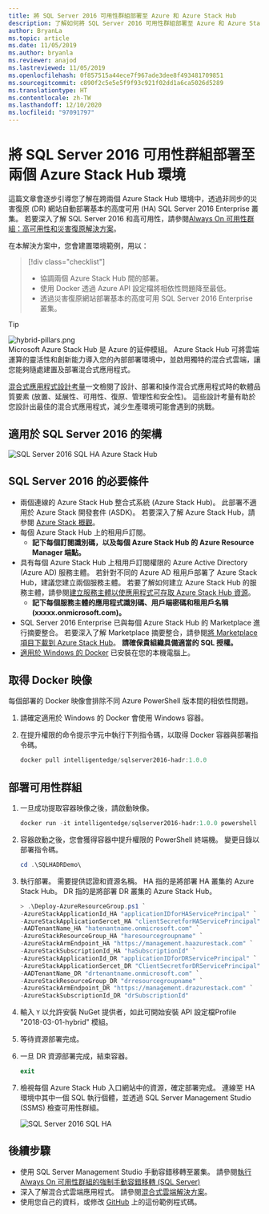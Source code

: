 ```yaml
---
title: 將 SQL Server 2016 可用性群組部署至 Azure 和 Azure Stack Hub
description: 了解如何將 SQL Server 2016 可用性群組部署至 Azure 和 Azure Stack Hub。
author: BryanLa
ms.topic: article
ms.date: 11/05/2019
ms.author: bryanla
ms.reviewer: anajod
ms.lastreviewed: 11/05/2019
ms.openlocfilehash: 0f857515a44ece7f967ade3dee8f493481709851
ms.sourcegitcommit: c890f2c5e5e5f9f93c921f02dd1a6ca5026d5289
ms.translationtype: HT
ms.contentlocale: zh-TW
ms.lasthandoff: 12/10/2020
ms.locfileid: "97091797"
---
```

# <a name="deploy-a-sql-server-2016-availability-group-across-two-azure-stack-hub-environments"></a>將 SQL Server 2016 可用性群組部署至兩個 Azure Stack Hub 環境

這篇文章會逐步引導您了解在跨兩個 Azure Stack Hub 環境中，透過非同步的災害復原 (DR) 網站自動部署基本的高度可用 (HA) SQL Server 2016 Enterprise 叢集。 若要深入了解 SQL Server 2016 和高可用性，請參閱[Always On 可用性群組：高可用性和災害復原解決方案](/sql/database-engine/availability-groups/windows/always-on-availability-groups-sql-server?view=sql-server-2016)。

在本解決方案中，您會建置環境範例，用以：

> [!div class="checklist"]
> - 協調兩個 Azure Stack Hub 間的部署。
> - 使用 Docker 透過 Azure API 設定檔將相依性問題降至最低。
> - 透過災害復原網站部署基本的高度可用 SQL Server 2016 Enterprise 叢集。

> [!Tip]  
> ![hybrid-pillars.png](./media/solution-deployment-guide-cross-cloud-scaling/hybrid-pillars.png)  
> Microsoft Azure Stack Hub 是 Azure 的延伸模組。 Azure Stack Hub 可將雲端運算的靈活性和創新能力導入您的內部部署環境中，並啟用獨特的混合式雲端，讓您能夠隨處建置及部署混合式應用程式。  
> 
> [混合式應用程式設計考量](overview-app-design-considerations.md)一文檢閱了設計、部署和操作混合式應用程式時的軟體品質要素 (放置、延展性、可用性、復原、管理性和安全性)。 這些設計考量有助於您設計出最佳的混合式應用程式，減少生產環境可能會遇到的挑戰。

## <a name="architecture-for-sql-server-2016"></a>適用於 SQL Server 2016 的架構

![SQL Server 2016 SQL HA Azure Stack Hub](media/solution-deployment-guide-sql-ha/image1.png)

## <a name="prerequisites-for-sql-server-2016"></a>SQL Server 2016 的必要條件

- 兩個連線的 Azure Stack Hub 整合式系統 (Azure Stack Hub)。 此部署不適用於 Azure Stack 開發套件 (ASDK)。 若要深入了解 Azure Stack Hub，請參閱 [Azure Stack 概觀](https://azure.microsoft.com/overview/azure-stack/)。
- 每個 Azure Stack Hub 上的租用戶訂閱。
  - **記下每個訂閱識別碼，以及每個 Azure Stack Hub 的 Azure Resource Manager 端點。**
- 具有每個 Azure Stack Hub 上租用戶訂閱權限的 Azure Active Directory (Azure AD) 服務主體。 若針對不同的 Azure AD 租用戶部署了 Azure Stack Hub，建議您建立兩個服務主體。 若要了解如何建立 Azure Stack Hub 的服務主體，請參閱[建立服務主體以使應用程式可存取 Azure Stack Hub 資源](/azure-stack/user/azure-stack-create-service-principals)。
  - **記下每個服務主體的應用程式識別碼、用戶端密碼和租用戶名稱 (xxxxx.onmicrosoft.com)。**
- SQL Server 2016 Enterprise 已與每個 Azure Stack Hub 的 Marketplace 進行摘要整合。 若要深入了解 Marketplace 摘要整合，請參閱[將 Marketplace 項目下載到 Azure Stack Hub](/azure-stack/operator/azure-stack-download-azure-marketplace-item)。
    **請確保貴組織具備適當的 SQL 授權。**
- [適用於 Windows 的 Docker](https://docs.docker.com/docker-for-windows/) 已安裝在您的本機電腦上。

## <a name="get-the-docker-image"></a>取得 Docker 映像

每個部署的 Docker 映像會排除不同 Azure PowerShell 版本間的相依性問題。

1. 請確定適用於 Windows 的 Docker 會使用 Windows 容器。
2. 在提升權限的命令提示字元中執行下列指令碼，以取得 Docker 容器與部署指令碼。

    ```powershell  
    docker pull intelligentedge/sqlserver2016-hadr:1.0.0
    ```

## <a name="deploy-the-availability-group"></a>部署可用性群組

1. 一旦成功提取容器映像之後，請啟動映像。

      ```powershell  
      docker run -it intelligentedge/sqlserver2016-hadr:1.0.0 powershell
      ```

2. 容器啟動之後，您會獲得容器中提升權限的 PowerShell 終端機。 變更目錄以部署指令碼。

      ```powershell  
      cd .\SQLHADRDemo\
      ```

3. 執行部署。 需要提供認證和資源名稱。 HA 指的是將部署 HA 叢集的 Azure Stack Hub。 DR 指的是將部署 DR 叢集的 Azure Stack Hub。

      ```powershell
      > .\Deploy-AzureResourceGroup.ps1 `
      -AzureStackApplicationId_HA "applicationIDforHAServicePrincipal" `
      -AzureStackApplicationSercet_HA "clientSecretforHAServicePrincipal" `
      -AADTenantName_HA "hatenantname.onmicrosoft.com" `
      -AzureStackResourceGroup_HA "haresourcegroupname" `
      -AzureStackArmEndpoint_HA "https://management.haazurestack.com" `
      -AzureStackSubscriptionId_HA "haSubscriptionId" `
      -AzureStackApplicationId_DR "applicationIDforDRServicePrincipal" `
      -AzureStackApplicationSercet_DR "ClientSecretforDRServicePrincipal" `
      -AADTenantName_DR "drtenantname.onmicrosoft.com" `
      -AzureStackResourceGroup_DR "drresourcegroupname" `
      -AzureStackArmEndpoint_DR "https://management.drazurestack.com" `
      -AzureStackSubscriptionId_DR "drSubscriptionId"
      ```

4. 輸入 `Y` 以允許安裝 NuGet 提供者，如此可開始安裝 API 設定檔Profile "2018-03-01-hybrid" 模組。

5. 等待資源部署完成。

6. 一旦 DR 資源部署完成，結束容器。

      ```powershell
      exit
      ```

7. 檢視每個 Azure Stack Hub 入口網站中的資源，確定部署完成。 連線至 HA 環境中其中一個 SQL 執行個體，並透過 SQL Server Management Studio (SSMS) 檢查可用性群組。

    ![SQL Server 2016 SQL HA](media/solution-deployment-guide-sql-ha/image2.png)

## <a name="next-steps"></a>後續步驟

- 使用 SQL Server Management Studio 手動容錯移轉至叢集。 請參閱[執行 Always On 可用性群組的強制手動容錯移轉 (SQL Server)](/sql/database-engine/availability-groups/windows/perform-a-forced-manual-failover-of-an-availability-group-sql-server?view=sql-server-2017)
- 深入了解混合式雲端應用程式。 請參閱[混合式雲端解決方案](/azure-stack/user/)。
- 使用您自己的資料，或修改 [GitHub](https://github.com/Azure-Samples/azure-intelligent-edge-patterns) 上的這份範例程式碼。
